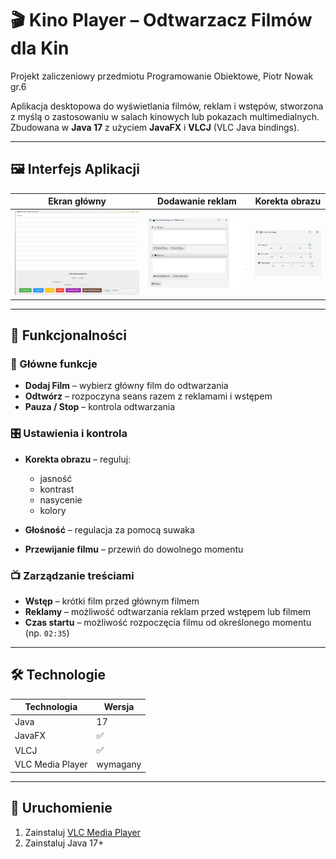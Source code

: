 # 🎬 Kino Player – Odtwarzacz Filmów dla Kin
Projekt zaliczeniowy przedmiotu Programowanie Obiektowe, Piotr Nowak gr.6

Aplikacja desktopowa do wyświetlania filmów, reklam i wstępów, stworzona z myślą o zastosowaniu w salach kinowych lub pokazach multimedialnych.  
Zbudowana w **Java 17** z użyciem **JavaFX** i **VLCJ** (VLC Java bindings).

---

## 🖼️ Interfejs Aplikacji

| Ekran główny | Dodawanie reklam | Korekta obrazu |
|-------------|-------------------|----------------|
| ![main screen](screenshots/main_screen.png) | ![reklamy](screenshots/reklamy.png) | ![adjustment](screenshots/image_controls.png) |


---

## 🔧 Funkcjonalności

### 🎥 Główne funkcje

- **Dodaj Film** – wybierz główny film do odtwarzania
- **Odtwórz** – rozpoczyna seans razem z reklamami i wstępem
- **Pauza / Stop** – kontrola odtwarzania

### 🎛️ Ustawienia i kontrola

- **Korekta obrazu** – reguluj:
  - jasność
  - kontrast
  - nasycenie
  - kolory

- **Głośność** – regulacja za pomocą suwaka  
- **Przewijanie filmu** – przewiń do dowolnego momentu

### 📺 Zarządzanie treściami

- **Wstęp** – krótki film przed głównym filmem
- **Reklamy** – możliwość odtwarzania reklam przed wstępem lub filmem
- **Czas startu** – możliwość rozpoczęcia filmu od określonego momentu (np. `02:35`)

---

## 🛠️ Technologie

| Technologia | Wersja |
|-------------|--------|
| Java        | 17     |
| JavaFX      | ✅     |
| VLCJ        | ✅     |
| VLC Media Player | wymagany |

---

## 🚀 Uruchomienie

1. Zainstaluj [VLC Media Player](https://www.videolan.org/vlc/)
2. Zainstaluj Java 17+
